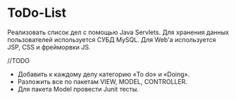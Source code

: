 # ToDo-List


Реализовать список дел с помощью Java Servlets. Для хранения данных пользователей используется СУБД MySQL. Для Web'a используется JSP, CSS и фрейморвки JS. 


//TODO 
- Добавить к каждому делу категорию «To do» и «Doing». 
- Разложить все по пакетам VIEW, MODEL, CONTROLLER. 
- Для пакета Model провести Junit тесты. 

